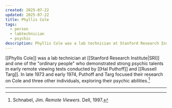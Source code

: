 ```yaml
---
created: 2025-07-22
updated: 2025-07-22
title: Phyllis Cole
tags:
  - person
  - labtechnician
  - psychic
description: Phyllis Cole was a lab technician at Stanford Research Institute (SRI) and one of the "ordinary people" who demonstrated strong psychic talents in early remote viewing tests.
---
```


[[Phyllis Cole]] was a lab technician at [[Stanford Research Institute|SRI]] and one of the "ordinary people" who demonstrated strong psychic talents in early remote viewing tests conducted by [[Hal Puthoff]] and [[Russell Targ]]. In late 1973 and early 1974, Puthoff and Targ focused their research on Cole and three other individuals, exploring their psychic abilities.[^1]

---

[^1]: Schnabel, Jim. *Remote Viewers*. Dell, 1997.